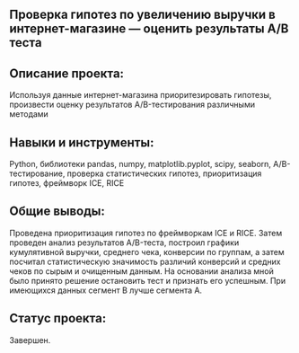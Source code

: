 Проверка гипотез по увеличению выручки в интернет-магазине — оценить результаты A/B теста
---
Описание проекта:
-----------
Используя данные интернет-магазина приоритезировать гипотезы, произвести оценку результатов A/B-тестирования различными методами

Навыки и инструменты:
----

Python, библиотеки pandas, numpy, matplotlib.pyplot, scipy, seaborn, A/B-тестирование, проверка статистических гипотез, приоритизация гипотез, фреймворк ICE, RICE

Общие выводы:
---
Проведена приоритизация гипотез по фреймворкам ICE и RICE. Затем проведен анализ результатов A/B-теста, построил графики кумулятивной выручки, среднего чека, конверсии по группам, а затем посчитал статистическую значимость различий конверсий и средних чеков по сырым и очищенным данным. На основании анализа мной было принято решение остановить тест и признать его успешным. При имеющихся данных сегмент B лучше сегмента A.

Статус проекта:
---
Завершен.
